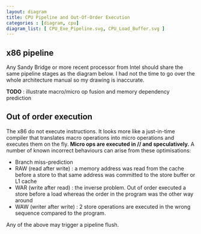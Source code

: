 ```yaml
---
layout: diagram
title: CPU Pipeline and Out-Of-Order Execution
categories : [diagram, cpu]
diagram_list: [ CPU_Exe_Pipeline.svg, CPU_Load_Buffer.svg ]
---
```


## x86 pipeline
Any Sandy Bridge or more recent processor from Intel should share the same pipeline stages as the diagram below.
I had not the time to go over the whole architecture manual so my drawing is inaccurate.

**TODO** : illustrate macro/micro op fusion and memory dependency prediction

## Out of order execution
The x86 do not execute instructions. It looks more like a just-in-time compiler that translates macro operations
into micro operations and executes them on the fly. **Micro ops are executed in // and speculatively.**
A number of known incorrect behaviours can arise from these optimisations:

* Branch miss-prediction
* RAW (read after write) : a memory address was read from the cache before a store to that same address was committed
  to the store buffer or L1 cache
* WAR (write after read) : the inverse problem. Out of order executed a store before a load whereas the order in the
  program was the other way around
* WAW (writer after write) : 2 store operations are executed in the wrong sequence compared to the program.  

Any of the above may trigger a pipeline flush.

